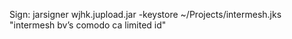 
Sign:
jarsigner wjhk.jupload.jar -keystore ~/Projects/intermesh.jks "intermesh bv’s comodo ca limited id"
